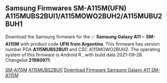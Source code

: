 <h2>Samsung Firmwares SM-A115M(UFN) A115MUBS2BUI1/A115MOWO2BUH2/A115MUBU2BUH1</h2>
Download the Samsung firmware for the ✅ <strong>Samsung Galaxy A11 </strong> ⭐ <strong>SM-A115M</strong> with product code <strong>UFN</strong> <strong> from Argentina</strong>. This firmware has version number PDA <strong>A115MUBS2BUI1</strong> and CSC A115MOWO2BUH2. The operating system of this firmware is Android R , with build date 2021-09-28. Changelist <strong>21980971</strong>.


[SM-A115M](https://samfirm.shop/samsung/model/SM-A115M)
[A115MUBS2BUI1](https://samfirm.shop/samsung/pda/A115MUBS2BUI1)
[Download Firmware Samsung Galaxy A11 SM-A115M](https://samfirm.shop/samsung/firmware/460311)
